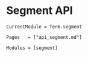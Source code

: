 # Segment API
```@meta
CurrentModule = Term.segment
```

```@index
Pages   = ["api_segment.md"]
```

```@autodocs
Modules = [segment]
```